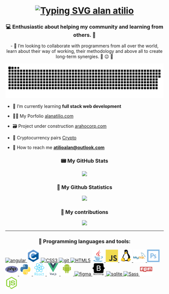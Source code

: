 <!--<img align="center" display = "block" margin-left = "auto" margin-right = "auto" src="https://github.com/alanatilio/alanatilio/blob/main/api.gif" alt="Gif de Developer"/>-->

<h1 align="center">
    <a href="https://git.io/typing-svg">
        <img src="https://readme-typing-svg.demolab.com?font=Fira+Code&weight=500&size=30&duration=4500&pause=1000&color=08A3FF&background=0D587E00&center=true&vCenter=true&width=500&lines=%F0%9F%91%8B+Hello+%F0%9F%8C%8E!++;%F0%9F%94%96+I'm+++Alan+Atilio+++%F0%9F%92%96;%F0%9F%8E%8B+Nice+to+meet+you+%F0%9F%8D%80+" alt="Typing SVG alan atilio" />
    </a>
</h1>

<h3 align="center">💻 Enthusiastic about helping my community and learning from others. 🚀</h3>

<p align="center"> 
    - 💞️ I’m looking to collaborate with programmers from all over the world, learn about their way of working, their methodology and above all to create long-term synergies. 💪 😉 🤙
</p>
<p align="center"> 
    <a href=#><img src="tab/contributions.svg"></a>
</p>

- 🌱 I’m currently learning **full stack web development**

- 👨‍💻 My Porfolio <a href="https://portfolio.arahocorp.com/" target="_blank">alanatilio.com</a>

- 🗃️ Project under construction <a href="https://www.arahocorp.com" target="_blank">arahocorp.com</a>

- 💱 Cryptocurrency pairs <a href="https://www.arahocorp.com/crypto/" target="_blank">Crypto</a>

- 📩 How to reach me **atilioalan@outlook.com**

<!--<p align="center"> 
  Visitor count<br>
  <img src="https://profile-counter.glitch.me/daweedkob/count.svg" />
</p>-->

<h3 align="center">📟 My GitHub Stats </h3>
<p align="center">
  <a href="https://github.com/aatilio">
    <img src="https://github-readme-stats.vercel.app/api/top-langs/?username=aatilio&layout=compact&langs_count=8&theme=tokyonight"/>
  </a>
</p>
<h3 align="center">🧮 My Github Statistics </h3>
<p align="center">
  <a href="https://github.com/aatilio">
    <img src="https://github-readme-stats.vercel.app/api?username=aatilio&count_private=true&show_icons=true&theme=tokyonight"/>
  </a>
</p>
<h3 align="center">📇 My contributions </h3>
<p align="center">
  <a href="https://github.com/aatilio">
    <img src="https://github-readme-streak-stats.herokuapp.com/?user=aatilio&theme=tokyonight"/>
  </a>
</p>

<hr>

<h3 align="center">📱 Programming languages and tools:</h3>
<p align="left"> 
    <a href="https://angular.io" target="_blank" rel="noreferrer"> 
        <img src="https://angular.io/assets/images/logos/angular/angular.svg" alt="angular" width="40" height="40"/> 
    </a> 
    <a href="https://www.cprogramming.com/" target="_blank" rel="noreferrer"> 
        <img src="https://raw.githubusercontent.com/devicons/devicon/master/icons/c/c-original.svg" alt="c" width="40" height="40"/> 
    </a> 
    <a href="https://www.w3schools.com/css/" target="_blank" rel="noreferrer"> 
        <img src="https://raw.githubusercontent.com/danielcranney/readme-generator/main/public/icons/skills/css3-colored.svg" width="40" height="40" alt="CSS3" /> 
    </a> 
    <a href="https://git-scm.com/" target="_blank" rel="noreferrer"> 
        <img src="https://www.vectorlogo.zone/logos/git-scm/git-scm-icon.svg" alt="git" width="40" height="40"/> 
    </a> 
    <a href="https://www.w3.org/html/" target="_blank" rel="noreferrer"> 
        <img src="https://raw.githubusercontent.com/danielcranney/readme-generator/main/public/icons/skills/html5-colored.svg" width="40" height="40" alt="HTML5" /></a>
    </a> 
    <a href="https://www.java.com" target="_blank" rel="noreferrer"> 
        <img src="https://raw.githubusercontent.com/devicons/devicon/master/icons/java/java-original.svg" alt="java" width="40" height="40"/> 
    </a> 
    <a href="https://developer.mozilla.org/en-US/docs/Web/JavaScript" target="_blank" rel="noreferrer"> 
        <img src="https://raw.githubusercontent.com/devicons/devicon/master/icons/javascript/javascript-original.svg" alt="javascript" width="40" height="40"/>
    <a> 
    <a href="https://www.linux.org/" target="_blank" rel="noreferrer"> 
        <img src="https://raw.githubusercontent.com/devicons/devicon/master/icons/linux/linux-original.svg" alt="linux" width="40" height="40"/> 
    </a> 
    <a href="https://www.mysql.com/" target="_blank" rel="noreferrer"> 
        <img src="https://raw.githubusercontent.com/devicons/devicon/master/icons/mysql/mysql-original-wordmark.svg" alt="mysql" width="40" height="40"/> 
    </a>
    <a href="https://www.photoshop.com/en" target="_blank" rel="noreferrer"> 
        <img src="https://raw.githubusercontent.com/devicons/devicon/master/icons/photoshop/photoshop-line.svg" alt="photoshop" width="40" height="40"/> 
    </a> 
    <a href="https://www.php.net" target="_blank" rel="noreferrer"> 
        <img src="https://raw.githubusercontent.com/devicons/devicon/master/icons/php/php-original.svg" alt="php" width="40" height="40"/> 
    </a> 
    <a href="https://www.python.org" target="_blank" rel="noreferrer"> 
        <img src="https://raw.githubusercontent.com/devicons/devicon/master/icons/python/python-original.svg" alt="python" width="40" height="40"/> 
    </a> 
    <a href="https://reactjs.org/" target="_blank" rel="noreferrer"> 
        <img src="https://raw.githubusercontent.com/devicons/devicon/master/icons/react/react-original-wordmark.svg" alt="react" width="40" height="40"/> 
    </a> 
    <a href="https://vuejs.org/" target="_blank" rel="noreferrer"> 
        <img src="https://raw.githubusercontent.com/devicons/devicon/master/icons/vuejs/vuejs-original-wordmark.svg" alt="vuejs" width="40" height="40"/> 
    </a> 
    <a href="https://developer.android.com" target="_blank" rel="noreferrer"> 
        <img src="https://raw.githubusercontent.com/devicons/devicon/master/icons/android/android-original-wordmark.svg" alt="android" width="40" height="40"/> 
    </a>
    <a href="https://www.figma.com/" target="_blank" rel="noreferrer"> 
        <img src="https://www.vectorlogo.zone/logos/figma/figma-icon.svg" alt="figma" width="40" height="40"/> 
    </a>
    <a href="https://getbootstrap.com" target="_blank" rel="noreferrer"> 
        <img src="https://raw.githubusercontent.com/devicons/devicon/master/icons/bootstrap/bootstrap-plain-wordmark.svg" alt="bootstrap" width="40" height="40"/> 
    </a>
    <a href="https://www.sqlite.org/" target="_blank" rel="noreferrer"> 
        <img src="https://www.vectorlogo.zone/logos/sqlite/sqlite-icon.svg" alt="sqlite" width="40" height="40"/> 
    </a> 
    <a href="https://sass-lang.com/" target="_blank" rel="noreferrer">
        <img src="https://raw.githubusercontent.com/danielcranney/readme-generator/main/public/icons/skills/sass-colored.svg" width="40" height="40" alt="Sass" />
    </a>
    <a href="https://www.npmjs.com/" target="_blank" rel="noreferrer">
        <img src="https://raw.githubusercontent.com/devicons/devicon/master/icons/npm/npm-original-wordmark.svg" alt="NPM" width="40" height="40" alt="npm" />
    </a>
    <a href="https://nodejs.org/en/" target="_blank" rel="noreferrer">
        <img src="https://raw.githubusercontent.com/devicons/devicon/master/icons/nodejs/nodejs-original.svg" alt="NodeJS" width="40" height="40"  alt="nodejs" />
    </a>
</p>
